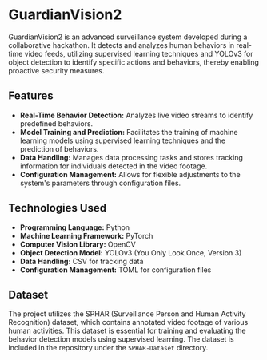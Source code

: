 # GuardianVision2

GuardianVision2 is an advanced surveillance system developed during a collaborative hackathon. It detects and analyzes human behaviors in real-time video feeds, utilizing supervised learning techniques and YOLOv3 for object detection to identify specific actions and behaviors, thereby enabling proactive security measures.

## Features

- **Real-Time Behavior Detection:** Analyzes live video streams to identify predefined behaviors.
- **Model Training and Prediction:** Facilitates the training of machine learning models using supervised learning techniques and the prediction of behaviors.
- **Data Handling:** Manages data processing tasks and stores tracking information for individuals detected in the video footage.
- **Configuration Management:** Allows for flexible adjustments to the system's parameters through configuration files.

## Technologies Used

- **Programming Language:** Python
- **Machine Learning Framework:** PyTorch
- **Computer Vision Library:** OpenCV
- **Object Detection Model:** YOLOv3 (You Only Look Once, Version 3)
- **Data Handling:** CSV for tracking data
- **Configuration Management:** TOML for configuration files

## Dataset

The project utilizes the SPHAR (Surveillance Person and Human Activity Recognition) dataset, which contains annotated video footage of various human activities. This dataset is essential for training and evaluating the behavior detection models using supervised learning. The dataset is included in the repository under the `SPHAR-Dataset` directory.
